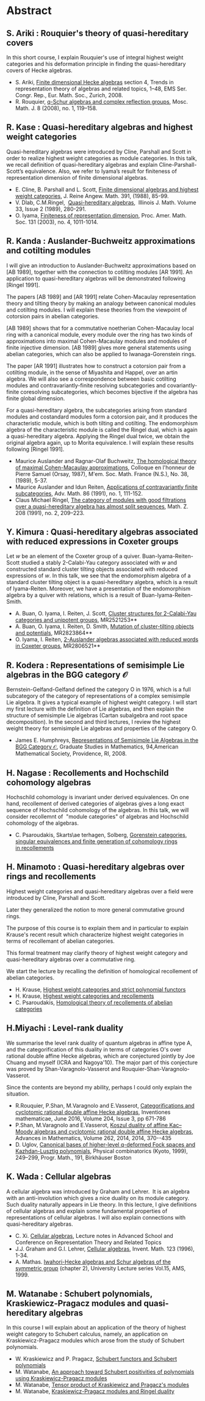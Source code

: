 <script type="text/x-mathjax-config">MathJax.Hub.Config({tex2jax:{inlineMath:[['\$','\$'],['\\(','\\)']],processEscapes:true},CommonHTML: {matchFontHeight:false}});</script>
<script type="text/javascript" async src="https://cdnjs.cloudflare.com/ajax/libs/mathjax/2.7.1/MathJax.js?config=TeX-MML-AM_CHTML"></script>

# Abstract
## S. Ariki : Rouquier's theory of quasi-hereditary covers

In this short course, I explain Rouquier's use of integral highest weight categories and his deformation principle in finding the quasi-hereditary covers of Hecke algebras.

-   S. Ariki, [Finite dimensional Hecke algebras](https://www.ems-ph.org/books/book.php?proj_nr=88) section 4, Trends in representation theory of algebras and related topics, 1–48, EMS Ser. Congr. Rep., Eur. Math. Soc., Zurich, 2008.
-   R. Rouquier, [q-Schur algebras and complex reflection groups](http://www.ams.org/distribution/mmj/vol8-1-2008/abst8-1-2008.html), Mosc. Math. J. 8 (2008), no. 1, 119–158.

## R. Kase : Quasi-hereditary algebras and highest weight categories

Quasi-hereditary algebras were introduced by Cline, Parshall and Scott in order to realize highest weight categories as module categories. In this talk, we recall definition of quasi-hereditary algebras and explain Cline-Parshall-Scott’s equivalence. Also, we refer to Iyama’s result for finiteness of representation dimension of finite dimensional algebras.

-   E. Cline, B. Parshall and L. Scott, [Finite dimensional algebras and highest weight categories](http://dx.doi.org/10.1515/crll.1988.391.85), J. Reine Angew. Math. 391, (1988), 85-99.
-   V. Dlab, C.M.Ringel,  [Quasi-hereditary algebras](http://projecteuclid.org/euclid.ijm/1255988725),  Illinois J. Math. Volume 33, Issue 2 (1989), 280-291.
-   O. Iyama, [Finiteness of representation dimension](http://www.ams.org/journals/proc/2003-131-04/S0002-9939-02-06616-9/), Proc. Amer. Math. Soc. 131 (2003), no. 4, 1011-1014.

## R. Kanda : Auslander-Buchweitz approximations and cotilting modules

I will give an introduction to Auslander-Buchweitz approximations based on [AB 1989], together with the connection to cotilting modules [AR 1991]. An application to quasi-hereditary algebras will be demonstrated following [Ringel 1991].

The papers [AB 1989] and [AR 1991] relate Cohen-Macaulay representation theory and tilting theory by making an analogy between canonical modules and cotilting modules. I will explain these theories from the viewpoint of cotorsion pairs in abelian categories.

[AB 1989] shows that for a commutative noetherian Cohen-Macaulay local ring with a canonical module, every module over the ring has two kinds of approximations into maximal Cohen-Macaulay modules and modules of finite injective dimension. [AB 1989] gives more general statements using abelian categories, which can also be applied to Iwanaga-Gorenstein rings.

The paper [AR 1991] illustrates how to construct a cotorsion pair from a cotilting module, in the sense of Miyashita and Happel, over an artin algebra. We will also see a correspondence between basic cotilting modules and contravariantly-finite resolving subcategories and covariantly-finite coresolving subcategories, which becomes bijective if the algebra has finite global dimension.

For a quasi-hereditary algebra, the subcategories arising from standard modules and costandard modules form a cotorsion pair, and it produces the characteristic module, which is both tilting and cotilting. The endomorphism algebra of the characteristic module is called the Ringel dual, which is again a quasi-hereditary algebra. Applying the Ringel dual twice, we obtain the original algebra again, up to Morita equivalence. I will explain these results following [Ringel 1991].

-   Maurice Auslander and Ragnar-Olaf Buchweitz, [The homological theory of maximal Cohen-Macaulay approximations](http://www.numdam.org/item?id=MSMF_1989_2_38__5_0), Colloque en l'honneur de Pierre Samuel (Orsay, 1987), M\'em. Soc. Math. France (N.S.), No. 38, (1989), 5-37.
-   Maurice Auslander and Idun Reiten, [Applications of contravariantly finite subcategories](http://dx.doi.org/10.1016/0001-8708(91)90037-8), Adv. Math. 86 (1991), no. 1, 111-152.
-   Claus Michael Ringel, [The category of modules with good filtrations over a quasi-hereditary algebra has almost split sequences](http://dx.doi.org/10.1007/BF02571521), Math. Z. 208 (1991), no. 2, 209–223.

## Y. Kimura : Quasi-hereditary algebras associated with reduced expressions in Coxeter groups

Let $w$ be an element of the Coxeter group of a quiver. Buan-Iyama-Reiten-Scott studied a stably 2-Calabi-Yau category associated with $w$ and constructed standard cluster tilting objects associated with reduced expressions of $w$. In this talk, we see that the endomorphism algebra of a standard cluster tilting object is a quasi-hereditary algebra, which is a result of Iyama-Reiten. Moreover, we have a presentation of the endomorphism algebra by a quiver with relations, which is a result of Buan-Iyama-Reiten-Smith.

-   A. Buan, O. Iyama, I. Reiten, J. Scott, [Cluster structures for $2$-Calabi-Yau categories and unipotent groups](http://journals.cambridge.org/abstract_S0010437X09003960), MR2521253**
-   A. Buan, O. Iyama, I. Reiten, D. Smith, [Mutation of cluster-tilting objects and potentials](http://muse.jhu.edu/article/446493), MR2823864**
-   O. Iyama, I. Reiten, [2-Auslander algebras associated with reduced words in Coxeter groups](http://imrn.oxfordjournals.org/content/2011/8/1782), MR2806521**

## R. Kodera : Representations of semisimple Lie algebras in the BGG category $\mathscr{O}$

Bernstein-Gelfand-Gelfand defined the category O in 1976, which is a full subcategory of the category of representations of a complex semisimple Lie algebra. It gives a typical example of highest weight category. I will start my first lecture with the definition of Lie algebras, and then explain the structure of semisimple Lie algebras (Cartan subalgebra and root space decomposition). In the second and third lectures, I review the highest weight theory for semisimple Lie algebras and properties of the category O.

-   James E. Humphreys, [Representations of Semisimple Lie Algebras in the BGG Category $\mathscr{O}$](http://bookstore.ams.org/gsm-94), Graduate Studies in Mathematics, 94,American Mathematical Society, Providence, RI, 2008.

## H. Nagase : Recollements and Hochschild cohomology algebras

Hochschild cohomology is invariant under derived equivalences. On one hand, recollement of derived categories of algebras gives a long exact sequence of Hochschild cohomology of the algebras. In this talk, we will consider recollemnt of  "module categories" of algebras and Hochschild cohomology of the algebras.

-   C. Psaroudakis, Skarts\ae terhagen, Solberg, [Gorenstein categories, singular equivalences and finite generation of cohomology rings in recollements](http://www.ams.org/journals/btran/2014-01-03/S2330-0000-2014-00004-6/)

## H. Minamoto : Quasi-hereditary algebras over rings and recollements

Highest weight categories and quasi-hereditary algebras over a field were introduced by Cline, Parshall and Scott.

Later they generalized the notion to more general commutative ground rings.

The purpose of this course is to explain them and in particular to explain Krause's recent result which characterize highest weight categories in terms of recollemant of abelian categories.

This formal treatment may clarify theory of highest weight category and quasi-hereditary algebras over a commutative ring.

We start the lecture by recalling the definition of homological recollement of abelian categories.

-   H. Krause, [Highest weight categories and strict polynomial functors](https://arxiv.org/abs/1405.1691)
-   H. Krause, [Highest weight categories and recollements](https://arxiv.org/abs/1506.01485)
-   C. Psaroudakis, [Homological theory of recollements of abelian categories](http://dx.doi.org/10.1016/j.jalgebra.2013.09.020)

## H.Miyachi : Level-rank duality

We summarise the level rank duality of quantum algebras in affine type A, and the categorification of this duality in terms of categories O's over rational double affine Hecke algebras, which are conjectured jointly by Joe Chuang and myself (ICRA and Nagoya'10). The major part of this conjecture was proved by Shan-Varagnolo-Vasserot and Rouquier-Shan-Varagnolo-Vasserot.

Since the contents are beyond my ability, perhaps I could only explain the situation.

-   R.Rouquier, P.Shan, M.Varagnolo and E.Vasserot, [Categorifications and cyclotomic rational double affine Hecke algebras](http://link.springer.com/article/10.1007%2Fs00222-015-0623-7), Inventiones mathematicae, June 2016, Volume 204, Issue 3, pp 671-786
-   P.Shan, M.Varagnolo and E.Vasserot, [Koszul duality of affine Kac–Moody algebras and cyclotomic rational double affine Hecke algebras](http://dx.doi.org/10.1016/j.aim.2014.05.012), Advances in Mathematics, Volume 262, 2014, 2014, 370--435
-   D. Uglov, [Canonical bases of higher-level q-deformed Fock spaces and Kazhdan-Lusztig polynomials](http://link.springer.com/chapter/10.1007%2F978-1-4612-1378-9_8), Physical combinatorics (Kyoto, 1999), 249–299, Progr. Math., 191, Birkhäuser Boston

## K. Wada : Cellular algebras

A cellular algebra was introduced by Graham and Lehrer.  It is an algebra with an anti-involution which gives a nice duality on its module category. Such duality naturally appears in Lie theory. In this lecture, I give definitions of cellular algebras and explain some fundamental properties of representations of cellular algebras. I will also explain connections with quasi-hereditary algebras.

-   C. Xi. [Cellular algebras](https://webusers.imj-prg.fr/~bernhard.keller/ictp2006/lecturenotes/xi.pdf), Lecture notes in Advanced School and Conference on Representation Theory and Related Topics
-   J.J. Graham and G.I. Lehrer, [Cellular algebras](http://link.springer.com/article/10.1007/BF01232365), Invent. Math. 123 (1996), 1-34.
-   A. Mathas. [Iwahori-Hecke algebras and Schur algebras of the symmetric group](http://bookstore.ams.org/ulect-15/) (chapter 2), University Lecture series Vol.15, AMS, 1999.

## M. Watanabe : Schubert polynomials, Kraskiewicz-Pragacz modules and quasi-hereditary algebras
  

In this course I will explain about an application of the theory of highest weight category to Schubert calculus, namely, an application on Kraskiewicz-Pragacz modules which arose from the study of Schubert polynomials.

-   W. Kraskiewicz and P. Pragacz, [Schubert functors and Schubert polynomials](http://dx.doi.org/10.1016/j.ejc.2003.09.016)
-   M. Watanabe, [An approach toward Schubert positivities of polynomials using Kraskiewicz-Pragacz modules](http://dx.doi.org/10.1016/j.ejc.2016.04.010)
-   M. Watanabe, [Tensor product of Kraskiewicz and Pragacz's modules](http://dx.doi.org/10.1016/j.jalgebra.2015.07.006)
-   M. Watanabe, [Kraskiewicz-Pragacz modules and Ringel duality](http://arxiv.org/abs/1504.04657)